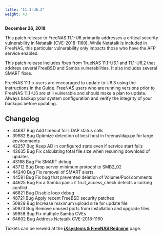 ```yaml
---
title: "11.1-U6.3"
weight: 43
---
```


**December 26, 2018**

This patch release to FreeNAS 11.1-U6 primarily addresses a critical security vulnerability in Netatalk (CVE-2018-1160). While Netatalk is included in FreeNAS, this particular vulnerability only impacts those who have the AFP service enabled.

This patch release includes fixes from TrueNAS 11.1-U6.1 and 11.1-U6.2 that address several FreeBSD and Samba vulnerabilities. It also includes several SMART fixes.

FreeNAS 11.1-x users are encouraged to update to U6.3 using the instructions in the Guide. FreeNAS users who are running versions prior to FreeNAS 11.1-U6 are still vulnerable and should make a plan to update. Always backup your system configuration and verify the integrity of your backups before updating.

## Changelog

+ 34687	Bug	Add timeout for LDAP status calls
+ 39982	Bug	Optimize detection of best host in freenasldap.py for large environments
+ 42257	Bug	Keep AD in configured state even if service start fails
+ 42635	Bug	Fix calculating total file size when resuming download of updates
+ 43168	Bug	Fix SMART debug
+ 43712	Bug	Drop server minimum protocol to SMB2_02
+ 44240	Bug	Fix removal of SMART alerts
+ 44581	Bug	Fix bug that prevented deletion of Volume/Pool comments
+ 44625	Bug	Fix a Samba panic if fruit_access_check detects a locking conflict
+ 46821	Bug	Disable loop debug
+ 48721	Bug	Apply recent FreeBSD security patches
+ 50929	Bug	Increase maximum upload size for update file
+ 50973	Bug	Remove unused ports from installation and upgrade files
+ 59958	Bug	Fix multiple Samba CVEs
+ 64602	Bug	Address Netatalk CVE-2018-1160

Tickets can be viewed at the [**iXsystems & FreeNAS Redmine**](https://redmine.ixsystems.com/issues/) page.
